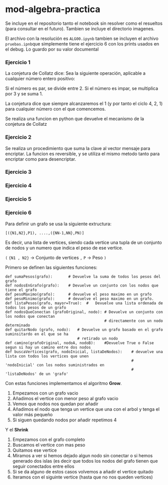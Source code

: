 # mod-algebra-practica
Se incluye en el repositorio tanto el notebook sin resolver como el resueltos (para consultar en el futuro). Tambien se incluye el directorio imagenes.

El archivo con la resolución es `ALG00.ipynb` tambien se incluyen el archivo `pruebas.ipnb`que simplemente tiene el ejercicio 6 con los prints  usados en el debug. Lo guardo por su valor documental

### Ejercicio 1
La conjetura de Collatz dice:
Sea la siguiente operación, aplicable a cualquier número entero positivo:

Si el número es par, se divide entre 2.
Si el número es impar, se multiplica por 3 y se suma 1.

La conjetura dice que siempre alcanzaremos el 1 (y por tanto el ciclo 4, 2, 1) para cualquier número con el que comencemos. 

Se realiza una funcion en python que devuelve el mecanismo de la conjetura de Collatz

### Ejercicio 2

Se realiza un procedimiento que suma la clave al vector mensaje para encriptar. La funcion es reversible, y se utiliza el mismo metodo tanto para encriptar como para desencriptar.

### Ejercicio 3


### Ejercicio 4

### Ejercicio 5


### Ejercicio 6

Para definir un grafo se usa la siguiente extructura:

`[({N1,N2},P1), ....,({NN-1,NN},PN)]`

Es decir, una lista de vertices, siendo cada vertice una tupla de un conjunto de nodos y un numero que indica el peso de ese vertice.

`(`
`{N1 , N2}` -> Conjunto de vertices
`,`
`P` -> Peso
`)`

Primero se definen las siguientes funciones:

```
def sumaPesos(grafo):       # Devuelve la suma de todos los pesos del grafo
def nodosEnGrafo(grafo):    # Devuelve un conjunto con los nodos que tiene el grafo
def pesoMaximo(grafo):      # devuelve el peso maximo en un grafo
def pesoMinimo(grafo):      # devuelve el peso maximo en un grafo.
def listaPesos(grafo, mayor=True):  #   Devuelve una lista ordenada de todos los pesos de un grafo
def nodosQueConectan (grafoOriginal, nodo): # Devuelve un conjunto con los nodos que conectan 
                                            # directamente con un nodo determinado
def quitarNodo (grafo, nodo):   # Devuelve un grafo basado en el grafo suminsitardo en el que se ha 
                                # retirado un nodo
def camino(grafoOriginal, nodoA, nodoB):    #Devuelve True o False segun si hay un camino entre dos nodos
def buscaVertices(grafo, nodoInicial, listaDeNodos):    # devuelve una lista con todos los vertices que unen
                                                        # 'nodoInicial' con los nodos suministrados en 
                                                        # 'listaDeNodos' de un 'grafo'
```

Con estas funciones implementamos el algoritmo **Grow**.
1) Empezamos con un grafo vacio
2) Añadimos el vertice con menor peso al grafo vacio
3) Vemos que nodos nos quedan por añadir
4) Añadimos el nodo que tenga un vertice que una con el arbol y tenga el valor más pequeño
5) Si siguen quedando nodos por añadir repetimos 4

Y el **Shrink**
1) Empezamos con el grafo completo
2) Buscamos el vertice con mas peso
3) Quitamos ese vertice
4) Miramos a ver si hemos dejado algun nodo sin conectar o si hemos generado dos islas (es decir que todos los nodos del grafo tienen que seguir conectados entre ellos
5) Si se da alguno de estos casos volvemos a añadir el vertice quitado
6) Iteramos con el siguinte vertice (hasta que no nos queden vertices)
